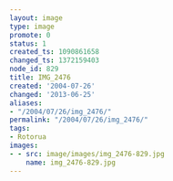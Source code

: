 ```yaml
---
layout: image
type: image
promote: 0
status: 1
created_ts: 1090861658
changed_ts: 1372159403
node_id: 829
title: IMG_2476
created: '2004-07-26'
changed: '2013-06-25'
aliases:
- "/2004/07/26/img_2476/"
permalink: "/2004/07/26/img_2476/"
tags:
- Rotorua
images:
- - src: image/images/img_2476-829.jpg
    name: img_2476-829.jpg
---
```


